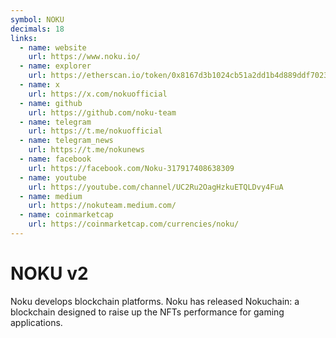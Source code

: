 ```yaml
---
symbol: NOKU
decimals: 18
links:
  - name: website
    url: https://www.noku.io/
  - name: explorer
    url: https://etherscan.io/token/0x8167d3b1024cb51a2dd1b4d889ddf7023420796a
  - name: x
    url: https://x.com/nokuofficial
  - name: github
    url: https://github.com/noku-team
  - name: telegram
    url: https://t.me/nokuofficial
  - name: telegram_news
    url: https://t.me/nokunews
  - name: facebook
    url: https://facebook.com/Noku-317917408638309
  - name: youtube
    url: https://youtube.com/channel/UC2Ru2OagHzkuETQLDvy4FuA
  - name: medium
    url: https://nokuteam.medium.com/
  - name: coinmarketcap
    url: https://coinmarketcap.com/currencies/noku/
---
```


# NOKU v2

Noku develops blockchain platforms. Noku has released Nokuchain: a blockchain designed to raise up the NFTs performance for gaming applications.
